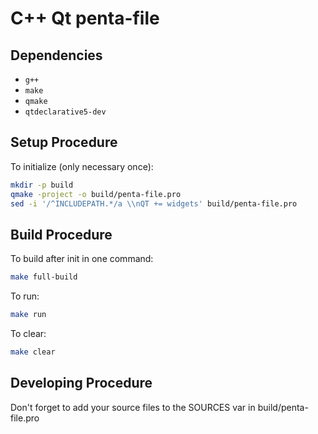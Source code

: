 # C++ Qt penta-file

## Dependencies

* `g++`
* `make`
* `qmake`
* `qtdeclarative5-dev`

## Setup Procedure

To initialize (only necessary once):

```bash
mkdir -p build
qmake -project -o build/penta-file.pro
sed -i '/^INCLUDEPATH.*/a \\nQT += widgets' build/penta-file.pro
```

## Build Procedure

To build after init in one command:

```bash
make full-build
```

To run:

```bash
make run
```

To clear:

```bash
make clear
```

## Developing Procedure

Don't forget to add your source files to the SOURCES var in build/penta-file.pro